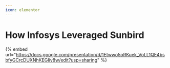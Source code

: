 ```yaml
---
icon: elementor
---
```


# How Infosys Leveraged Sunbird



{% embed url="https://docs.google.com/presentation/d/1Etwwo5oRKuek_VoLL1QE4bsbfyGCrcDUXNhKEGIiv8w/edit?usp=sharing" %}
